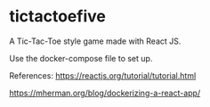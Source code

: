 # tictactoefive
 A Tic-Tac-Toe style game made with React JS.

Use the docker-compose file to set up.

References:
https://reactjs.org/tutorial/tutorial.html

https://mherman.org/blog/dockerizing-a-react-app/
